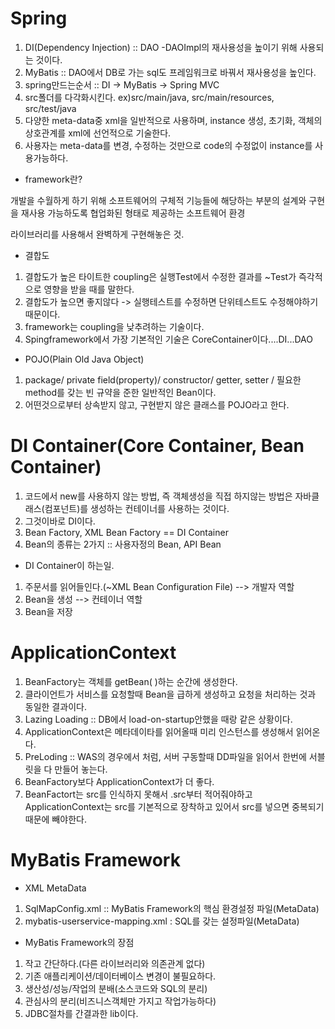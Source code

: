 # Spring
1. DI(Dependency Injection) :: DAO -DAOImpl의 재사용성을 높이기 위해 사용되는 것이다.
2. MyBatis :: DAO에서 DB로 가는 sql도 프레임워크로 바꿔서 재사용성을 높인다.
3. spring만드는순서 :: DI -> MyBatis -> Spring MVC
4. src폴더를 다각화시킨다. ex)src/main/java, src/main/resources, src/test/java
5. 다양한 meta-data중 xml을 일반적으로 사용하며, instance 생성, 초기화, 객체의 상호관계를 xml에 선언적으로 기술한다.
6. 사용자는 meta-data를 변경, 수정하는 것만으로 code의 수정없이 instance를 사용가능하다.


- framework란?

개발을 수월하게 하기 위해 소프트웨어의 구체적 기능들에 해당하는 부분의 설계와 구현을 재사용 가능하도록 
협업화된 형태로 제공하는 소프트웨어 환경

라이브러리를 사용해서 완벽하게 구현해놓은 것.

- 결합도
1. 결합도가 높은 타이트한 coupling은 실행Test에서 수정한 결과를 ~Test가 즉각적으로 영향을 받을 때를 말한다.
2. 결합도가 높으면 좋지않다 -> 실행테스트를 수정하면 단위테스트도 수정해야하기 때문이다.
3. framework는 coupling을 낮추려하는 기술이다.
4. Spingframework에서 가장 기본적인 기술은 CoreContainer이다....DI...DAO

- POJO(Plain Old Java Object)
1. package/ private field(property)/ constructor/ getter, setter / 필요한 method를 갖는 빈 규약을 준한 일반적인 Bean이다.
2. 어떤것으로부터 상속받지 않고, 구현받지 않은 클래스를 POJO라고 한다.

# DI Container(Core Container, Bean Container)
1. 코드에서 new를 사용하지 않는 방법, 즉 객체생성을 직접 하지않는 방법은 자바클래스(컴포넌트)를 생성하는 컨테이너를 사용하는 것이다. 
2. 그것이바로 DI이다.
3. Bean Factory, XML Bean Factory == DI Container
4. Bean의 종류는 2가지 :: 사용자정의 Bean, API Bean

- DI Container이 하는일.
1. 주문서를 읽어들인다.(~XML Bean Configuration File) --> 개발자 역할
2. Bean을 생성                                        --> 컨테이너 역할
3. Bean을 저장

# ApplicationContext
1. BeanFactory는 객체를 getBean( )하는 순간에 생성한다.
2. 클라이언트가 서비스를 요청할때 Bean을 급하게 생성하고 요청을 처리하는 것과 동일한 결과이다.
3. Lazing Loading :: DB에서 load-on-startup안했을 때랑 같은 상황이다.
4. ApplicationContext은 메타데이타를 읽어올때 미리 인스턴스를 생성해서 읽어온다.
5. PreLoding :: WAS의 경우에서 처럼, 서버 구동할때 DD파일을 읽어서 한번에 서블릿을 다 만들어 놓는다. 
6. BeanFactory보다 ApplicationContext가 더 좋다.
7. BeanFactort는 src를 인식하지 못해서 .src부터 적어줘야하고 ApplicationContext는 src를 기본적으로 장착하고 있어서 src를 넣으면 중복되기 때문에 빼야한다.


# MyBatis Framework
- XML MetaData
1. SqlMapConfig.xml :: MyBatis Framework의 핵심 환경설정 파일(MetaData)
2. mybatis-userservice-mapping.xml : SQL를 갖는 설정파일(MetaData)

- MyBatis Framework의 장점
1. 작고 간단하다.(다른 라이브러리와 의존관계 없다)
2. 기존 애플리케이션/데이터베이스 변경이 불필요하다.
3. 생산성/성능/작업의 분배(소스코드와 SQL의 분리)
4. 관심사의 분리(비즈니스객체만 가지고 작업가능하다)
5. JDBC절차를 간결과한 lib이다.












































